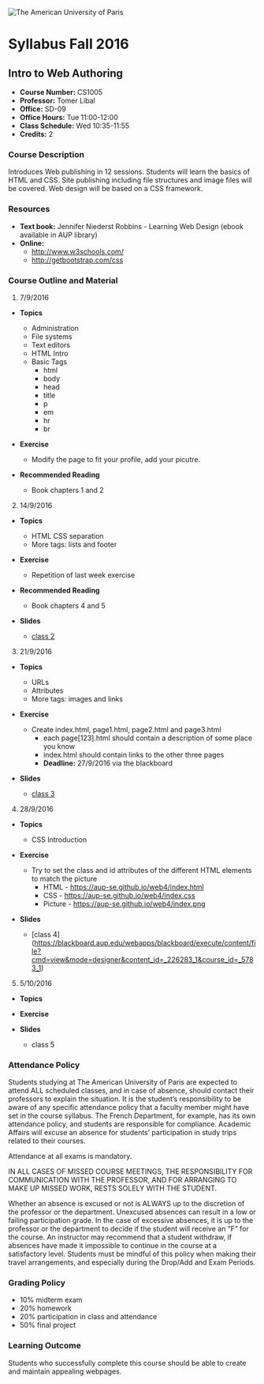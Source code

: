 ![The American University of Paris](https://upload.wikimedia.org/wikipedia/en/4/4c/American_University_of_Paris.png)
# Syllabus Fall 2016
## Intro to Web Authoring

* **Course Number:** CS1005
* **Professor:** Tomer Libal
* **Office:** SD-09
* **Office Hours:** Tue 11:00-12:00
* **Class Schedule:** Wed 10:35-11:55
* **Credits:** 2

### Course Description
Introduces Web publishing in 12 sessions. Students will learn the basics
of HTML and CSS. Site publishing
including file structures and image files will be covered.
Web design will be based on a CSS framework.

### Resources

* **Text book:**   Jennifer Niederst Robbins - Learning Web Design
  (ebook available in AUP library)
* **Online:**
  * http://www.w3schools.com/
  * http://getbootstrap.com/css

### Course Outline and Material

1. 7/9/2016

  * **Topics**

    * Administration
    * File systems
    * Text editors
    * HTML Intro
    * Basic Tags
      * html
      * body
      * head
      * title
      * p
      * em
      * hr
      * br

  * **Exercise**

    * Modify the page to fit your profile, add your picutre.

  * **Recommended Reading**

    * Book chapters 1 and 2

2. 14/9/2016

  * **Topics**

    * HTML CSS separation
    * More tags: lists and footer

  * **Exercise**

    * Repetition of last week exercise

  * **Recommended Reading**

    * Book chapters 4 and 5

  * **Slides**

    * [class
      2](https://blackboard.aup.edu/webapps/blackboard/execute/content/file?cmd=view&mode=designer&content_id=_225333_1&course_id=_5783_1)

3. 21/9/2016

  * **Topics**

    * URLs
    * Attributes
    * More tags: images and links

  * **Exercise**

    * Create index.html, page1.html, page2.html and page3.html
      * each page[123].html should contain a description of some place
        you know
      * index.html should contain links to the other three pages
      * **Deadline:** 27/9/2016 via the blackboard

  * **Slides**

    * [class
      3](https://blackboard.aup.edu/webapps/blackboard/execute/content/file?cmd=view&mode=designer&content_id=_225782_1&course_id=_5783_1)

4. 28/9/2016

  * **Topics**

    * CSS Introduction

  * **Exercise**

    * Try to set the class and id attributes of the different HTML elements to match the picture
      * HTML - https://aup-se.github.io/web4/index.html
      * CSS - https://aup-se.github.io/web4/index.css
      * Picture - https://aup-se.github.io/web4/index.png

  * **Slides**

    * [class 4]
      (https://blackboard.aup.edu/webapps/blackboard/execute/content/file?cmd=view&mode=designer&content_id=_226283_1&course_id=_5783_1)

5. 5/10/2016

  * **Topics**

  * **Exercise**

  * **Slides**

    * class 5




### Attendance Policy
Students studying at The American University of Paris are expected to
attend ALL scheduled classes, and in case of absence, should contact
their professors to explain the situation. It is the student’s
responsibility to be aware of any specific attendance policy that a
faculty member might have set in the course syllabus. The French
Department, for example, has its own attendance policy, and students are
responsible for compliance. Academic Affairs will excuse an absence for
students’ participation in study trips related to their courses.

Attendance at all exams is mandatory.

IN ALL CASES OF MISSED COURSE MEETINGS, THE RESPONSIBILITY FOR
COMMUNICATION WITH THE PROFESSOR, AND FOR ARRANGING TO MAKE UP MISSED
WORK, RESTS SOLELY WITH THE STUDENT.

Whether an absence is excused or not is ALWAYS up to the discretion of
the professor or the department. Unexcused absences can result in a low
or failing participation grade. In the case of excessive absences, it is
up to the professor or the department to decide if the student will
receive an “F” for the course. An instructor may recommend that a
student withdraw, if absences have made it impossible to continue in the
course at a satisfactory level.
Students must be mindful of this policy when making their travel
arrangements, and especially during the Drop/Add and Exam Periods.

### Grading Policy
* 10% midterm exam
* 20% homework
* 20% participation in class and attendance
* 50% final project

### Learning Outcome
Students who successfully complete this course should be able to
create and maintain appealing webpages.
